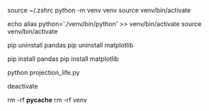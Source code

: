 source ~/.zshrc
python -m venv venv
source venv/bin/activate

echo alias python='./venv/bin/python' >> venv/bin/activate
source venv/bin/activate

pip uninstall pandas
pip uninstall matplotlib

pip install pandas
pip install matplotlib

python projection_life.py

deactivate

rm -rf __pycache__
rm -rf venv
